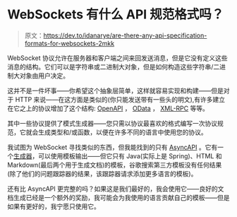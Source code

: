 # WebSockets 有什么 API 规范格式吗？

> 原文：<https://dev.to/idanarye/are-there-any-api-specification-formats-for-websockets-2mkk>

WebSocket 协议允许在服务器和客户端之间来回发送消息，但是它没有定义这些消息的结构。它们可以是字符串或二进制大对象，但是如何构造这些字符串/二进制大对象由用户决定。

这并不是一件坏事——你希望这个抽象层简单，这样就容易实现和构建——但是对于 HTTP 来说——在这方面是类似的(你只能发送带有一些头的明文),有许多建立在它之上的协议增加了这个结构: [OpenAPI](https://www.openapis.org/) ， [OData](https://www.odata.org/) ， [XML-RPC](https://en.wikipedia.org/wiki/XML-RPC) 等等。

其中一些协议提供了模式生成器——您只需以协议最喜欢的格式编写一次协议规范，它就会生成类型和/或函数，以便在许多不同的语言中使用您的协议。

我试图为 WebSocket 寻找类似的东西，但我能找到的只有 [AsyncAPI](https://www.asyncapi.com/) 。它有一个[生成器](https://github.com/asyncapi/generator)，可以使用模板输出——但它只有 Java(实际上是 Spring)、HTML 和 Markdown(最后两个用于生成文档)的模板，谷歌搜索第三方模板没有任何结果(除了他们的问题跟踪器的结果，该跟踪器请求添加更多语言的模板)。

还有比 AsyncAPI 更完整的吗？如果这是我们最好的，我会使用它——良好的文档生成已经是一个额外的奖励，我可能会为我使用的语言贡献自己的模板——但是如果有更好的，我宁愿只使用它。